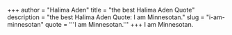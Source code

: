 +++
author = "Halima Aden"
title = "the best Halima Aden Quote"
description = "the best Halima Aden Quote: I am Minnesotan."
slug = "i-am-minnesotan"
quote = '''I am Minnesotan.'''
+++
I am Minnesotan.
